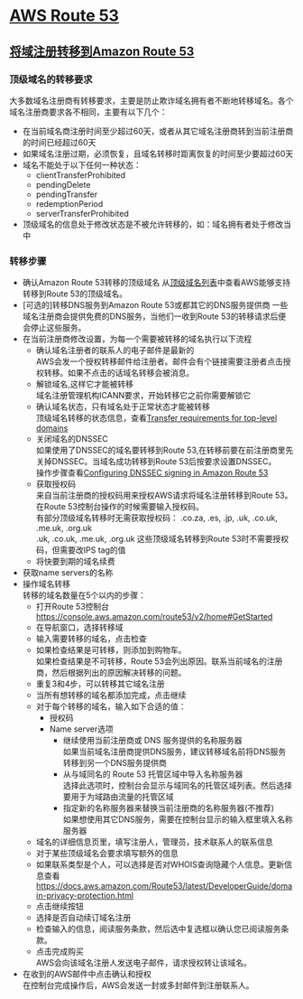 # [AWS Route 53](https://docs.aws.amazon.com/route53/index.html)

## [将域注册转移到Amazon Route 53](https://docs.aws.amazon.com/Route53/latest/DeveloperGuide/domain-transfer-to-route-53.html#domain-transfer-to-route-53-requirements)

### 顶级域名的转移要求

大多数域名注册商有转移要求，主要是防止欺诈域名拥有者不断地转移域名。各个域名注册商要求各不相同，主要有以下几个：

* 在当前域名商注册时间至少超过60天，或者从其它域名注册商转到当前注册商的时间已经超过60天
* 如果域名注册过期，必须恢复，且域名转移时距离恢复的时间至少要超过60天
* 域名不能处于以下任何一种状态：
  * clientTransferProhibited
  * pendingDelete
  * pendingTransfer
  * redemptionPeriod
  * serverTransferProhibited
* 顶级域名的信息处于修改状态是不被允许转移的，如：域名拥有者处于修改当中

### 转移步骤

* 确认Amazon Route 53转移的顶级域名
  从[顶级域名列表](https://docs.aws.amazon.com/Route53/latest/DeveloperGuide/registrar-tld-list.html)中查看AWS能够支持转移到Route 53的顶级域名。  
* [可选的]转移DNS服务到Amazon Route 53或都其它的DNS服务提供商
  一些域名注册商会提供免费的DNS服务，当他们一收到Route 53的转移请求后便会停止这些服务。
* 在当前注册商修改设置，为每一个需要被转移的域名执行以下流程
  * 确认域名注册者的联系人的电子邮件是最新的  
    AWS会发一个授权转移邮件给注册者。邮件会有个链接需要注册者点击授权转移。如果不点击的话域名转移会被消息。
  * 解锁域名,这样它才能被转移  
    域名注册管理机构ICANN要求，开始转移它之前你需要解锁它
  * 确认域名状态，只有域名处于正常状态才能被转移  
    顶级域名转移的状态信息，查看[Transfer requirements for top-level domains](https://docs.aws.amazon.com/Route53/latest/DeveloperGuide/domain-transfer-to-route-53.html#domain-transfer-to-route-53-requirements)
  * 关闭域名的DNSSEC  
    如果使用了DNSSEC的域名要转移到Route 53,在转移前要在前注册商里先关掉DNSSEC。当域名成功转移到Route 53后按要求设置DNSSEC。  
    操作步骤查看[Configuring DNSSEC signing in Amazon Route 53](https://docs.aws.amazon.com/Route53/latest/DeveloperGuide/dns-configuring-dnssec.html)
  * 获取授权码  
    来自当前注册商的授权码用来授权AWS请求将域名注册转移到Route 53。在Route 53控制台操作的时候需要输入授权码。  
    有部分顶级域名转移时无需获取授权码： .co.za, .es, .jp, .uk, .co.uk, .me.uk, .org.uk  
    .uk, .co.uk, .me.uk, .org.uk 这些顶级域名转移到Route 53时不需要授权码，但需要改IPS tag的值
  * 将快要到期的域名续费
* 获取name servers的名称  
* 操作域名转移  
  转移的域名数量在5个以内的步骤：  
  * 打开Route 53控制台 <https://console.aws.amazon.com/route53/v2/home#GetStarted>
  * 在导航窗口，选择转移域
  * 输入需要转移的域名，点击检查
  * 如果检查结果是可转移，则添加到购物车。  
    如果检查结果是不可转移，Route 53会列出原因。联系当前域名的注册商，然后根据列出的原因解决转移的问题。
  * 重复3和4步，可以转移其它域名注册
  * 当所有想转移的域名都添加完成，点击继续
  * 对于每个转移的域名，输入如下合适的值：  
    * 授权码
    * Name server选项
      * 继续使用当前注册商或 DNS 服务提供的名称服务器  
        如果当前域名注册商提供DNS服务，建议转移域名前将DNS服务转移到另一个DNS服务提供商
      * 从与域同名的 Route 53 托管区域中导入名称服务器  
        选择此选项时，控制台会显示与域同名的托管区域列表。然后选择要用于为域路由流量的托管区域
      * 指定新的名称服务器来替换当前注册商的名称服务器(不推荐)  
        如果想使用其它DNS服务，需要在控制台显示的输入框里填入名称服务器
  * 域名的详细信息页里，填写注册人，管理员，技术联系人的联系信息
  * 对于某些顶级域名会要求填写额外的信息
  * 如果联系类型是个人，可以选择是否对WHOIS查询隐藏个人信息。更新信息查看<https://docs.aws.amazon.com/Route53/latest/DeveloperGuide/domain-privacy-protection.html>
  * 点击继续按钮
  * 选择是否自动续订域名注册
  * 检查输入的信息，阅读服务条款，然后选中复选框以确认您已阅读服务条款。
  * 点击完成购买  
    AWS会向该域名注册人发送电子邮件，请求授权转让该域名。
* 在收到的AWS邮件中点击确认和授权  
  在控制台完成操作后，AWS会发送一封或多封邮件到注册联系人。
